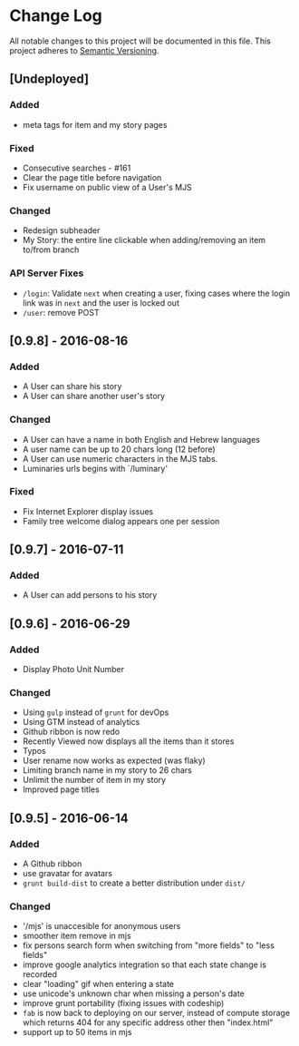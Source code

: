 # Change Log
All notable changes to this project will be documented in this file.
This project adheres to [Semantic Versioning](http://semver.org/).

## [Undeployed]
### Added
- meta tags for item and my story pages

### Fixed
- Consecutive searches - #161
- Clear the page title before navigation
- Fix username on public view of a User's MJS

### Changed
- Redesign subheader
- My Story: the entire line clickable when adding/removing an item to/from branch

### API Server Fixes
- `/login`: Validate `next` when creating a user,
    fixing cases where the login link was in `next` and the user is locked out
- `/user`: remove POST

## [0.9.8] - 2016-08-16
### Added
- A User can share his story
- A User can share another user's story

### Changed
- A User can have a name in both English and Hebrew languages
- A user name can be up to 20 chars long (12 before)
- A User can use numeric characters in the MJS tabs.
- Luminaries urls begins with `/luminary'

### Fixed
- Fix Internet Explorer display issues
- Family tree welcome dialog appears one per session

## [0.9.7] - 2016-07-11
### Added
- A User can add persons to his story

## [0.9.6] - 2016-06-29
### Added
- Display Photo Unit Number

### Changed
- Using `gulp` instead of `grunt` for devOps
- Using GTM instead of analytics
- Github ribbon is now redo
- Recently Viewed now displays all the items than it stores
- Typos
- User rename now works as expected (was flaky)
- Limiting branch name in my story to 26 chars
- Unlimit the number of item in my story
- Improved page titles

## [0.9.5] - 2016-06-14
### Added
- A Github ribbon
- use gravatar for avatars
- `grunt build-dist` to create a better distribution under `dist/`

### Changed
- '/mjs' is unaccesible for anonymous users
- smoother item remove in mjs
- fix persons search form when switching from "more fields" to "less fields"
- improve google analytics integration so that each state change is recorded
- clear "loading" gif when entering a state
- use unicode's unknown char when missing a person's date
- improve grunt portability (fixing issues with codeship)
- `fab` is now back to deploying on our server, instead of compute storage which
returns 404 for any specific address other then "index.html"
- support up to 50 items in mjs
